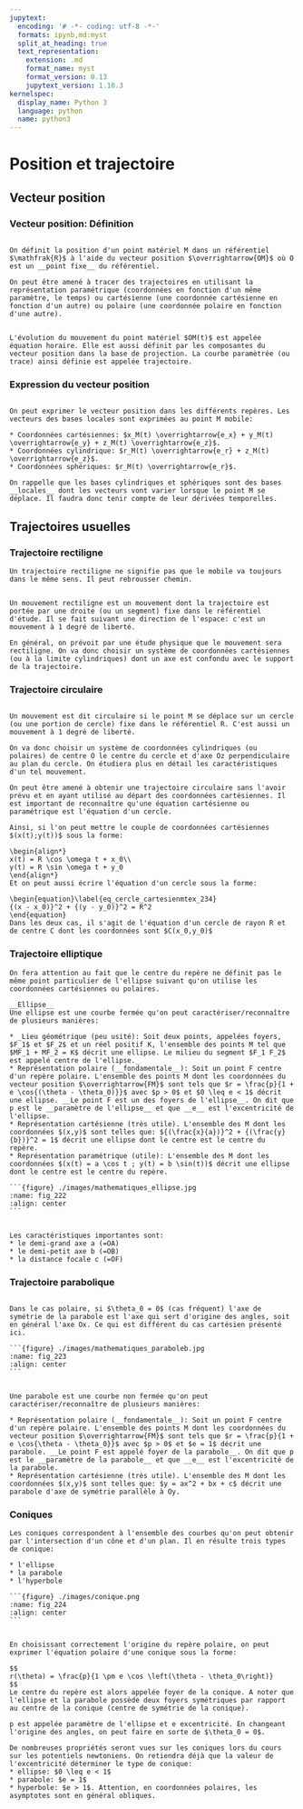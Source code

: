```yaml
---
jupytext:
  encoding: '# -*- coding: utf-8 -*-'
  formats: ipynb,md:myst
  split_at_heading: true
  text_representation:
    extension: .md
    format_name: myst
    format_version: 0.13
    jupytext_version: 1.10.3
kernelspec:
  display_name: Python 3
  language: python
  name: python3
---
```

# Position et trajectoire

## Vecteur position

### Vecteur position: Définition

````{important} __Vecteur position__

On définit la position d'un point matériel M dans un référentiel $\mathfrak{R}$ à l'aide du vecteur position $\overrightarrow{OM}$ où O est un __point fixe__ du référentiel.

````

````{sidebar} Type de représentation
On peut être amené à tracer des trajectoires en utilisant la représentation paramétrique (coordonnées en fonction d'un même paramètre, le temps) ou cartésienne (une coordonnée cartésienne en fonction d'un autre) ou polaire (une coordonnée polaire en fonction d'une autre).
````
````{important} __Equation horaire et trajectoire__

L'évolution du mouvement du point matériel $OM(t)$ est appelée équation horaire. Elle est aussi définit par les composantes du vecteur position dans la base de projection. La courbe paramètrée (ou trace) ainsi définie est appelée trajectoire.
````

### Expression du vecteur position

````{important} __Expressions__

On peut exprimer le vecteur position dans les différents repères. Les vecteurs des bases locales sont exprimées au point M mobile:

* Coordonnées cartésiennes: $x_M(t) \overrightarrow{e_x} + y_M(t) \overrightarrow{e_y} + z_M(t) \overrightarrow{e_z}$.
* Coordonnées cylindrique: $r_M(t) \overrightarrow{e_r} + z_M(t) \overrightarrow{e_z}$.
* Coordonnées sphériques: $r_M(t) \overrightarrow{e_r}$.
````

````{attention}
On rappelle que les bases cylindriques et sphériques sont des bases __locales__ dont les vecteurs vont varier lorsque le point M se déplace. Il faudra donc tenir compte de leur dérivées temporelles.

````

## Trajectoires usuelles

### Trajectoire rectiligne

````{margin}
Un trajectoire rectiligne ne signifie pas que le mobile va toujours dans le même sens. Il peut rebrousser chemin.
````
````{important} __Mouvement rectiligne__

Un mouvement rectiligne est un mouvement dont la trajectoire est portée par une droite (ou un segment) fixe dans le référentiel d'étude. Il se fait suivant une direction de l'espace: c'est un mouvement à 1 degré de liberté.
````

````{topic} Choix du système de coordonnées
En général, on prévoit par une étude physique que le mouvement sera rectiligne. On va donc choisir un système de coordonnées cartésiennes (ou à la limite cylindriques) dont un axe est confondu avec le support de la trajectoire.
````


### Trajectoire circulaire
````{important} __Mouvement circulaire__

Un mouvement est dit circulaire si le point M se déplace sur un cercle (ou une portion de cercle) fixe dans le référentiel R. C'est aussi un mouvement à 1 degré de liberté.
````

````{topic} Choix du système de coordonnées
On va donc choisir un système de coordonnées cylindriques (ou polaires) de centre O le centre du cercle et d'axe Oz perpendiculaire au plan du cercle. On étudiera plus en détail les caractéristiques d'un tel mouvement.
````

````{topic} Equation cartésienne et paramétrique
On peut être amené à obtenir une trajectoire circulaire sans l'avoir prévu et en ayant utilisé au départ des coordonnées cartésiennes. Il est important de reconnaître qu'une équation cartésienne ou paramétrique est l'équation d'un cercle.

Ainsi, si l'on peut mettre le couple de coordonnées cartésiennes $(x(t);y(t))$ sous la forme:

\begin{align*}
x(t) = R \cos \omega t + x_0\\
y(t) = R \sin \omega t + y_0
\end{align*}
Et on peut aussi écrire l'équation d'un cercle sous la forme:

\begin{equation}\label{eq_cercle_cartesienmtex_234}
{(x - x_0)}^2 + {(y - y_0)}^2 = R^2
\end{equation}
Dans les deux cas, il s'agit de l'équation d'un cercle de rayon R et de centre C dont les coordonnées sont $C(x_0,y_0)$
````

### Trajectoire elliptique

````{margin}
On fera attention au fait que le centre du repère ne définit pas le même point particulier de l'ellipse suivant qu'on utilise les coordonnées cartésiennes ou polaires.
````
````{important} 
__Ellipse__  
Une ellipse est une courbe fermée qu'on peut caractériser/reconnaître de plusieurs manières:

* _Lieu géométrique (peu usité): Soit deux points, appelées foyers, $F_1$ et $F_2$ et un réel positif K, l'ensemble des points M tel que $MF_1 + MF_2 = K$ décrit une ellipse. Le milieu du segment $F_1 F_2$ est appelé centre de l'ellipse._
* Représentation polaire (__fondamentale__): Soit un point F centre d'un repère polaire. L'ensemble des points M dont les coordonnées du vecteur position $\overrightarrow{FM}$ sont tels que $r = \frac{p}{1 + e \cos{(\theta - \theta_0)}}$ avec $p > 0$ et $0 \leq e < 1$ décrit une ellipse. __Le point F est un des foyers de l'ellipse__. On dit que p est le __paramètre de l'ellipse__ et que __e__ est l'excentricité de l'ellipse.
* Représentation cartésienne (très utile). L'ensemble des M dont les coordonnées $(x,y)$ sont telles que: ${(\frac{x}{a})}^2 + {(\frac{y}{b})}^2 = 1$ décrit une ellipse dont le centre est le centre du repère.
* Représentation paramétrique (utile): L'ensemble des M dont les coordonnées $(x(t) = a \cos t ; y(t) = b \sin(t))$ décrit une ellipse dont le centre est le centre du repère.

```{figure} ./images/mathematiques_ellipse.jpg
:name: fig_222
:align: center
```
````


````{topic} __Caractéristiques d'une ellipse.__

Les caractéristiques importantes sont:
* le demi-grand axe a (=OA)
* le demi-petit axe b (=OB)
* la distance focale c (=OF)
````
### Trajectoire parabolique

````{sidebar} Orientation

Dans le cas polaire, si $\theta_0 = 0$ (cas fréquent) l'axe de symétrie de la parabole est l'axe qui sert d'origine des angles, soit en général l'axe Ox. Ce qui est différent du cas cartésien présenté ici.

```{figure} ./images/mathematiques_paraboleb.jpg
:name: fig_223
:align: center
```
````
````{important} __Parabole__

Une parabole est une courbe non fermée qu'on peut caractériser/reconnaître de plusieurs manières:

* Représentation polaire (__fondamentale__): Soit un point F centre d'un repère polaire. L'ensemble des points M dont les coordonnées du vecteur position $\overrightarrow{FM}$ sont tels que $r = \frac{p}{1 + e \cos{\theta - \theta_0}}$ avec $p > 0$ et $e = 1$ décrit une parabole. __Le point F est appelé foyer de la parabole__. On dit que p est le __paramètre de la parabole__ et que __e__ est l'excentricité de la parabole.
* Représentation cartésienne (très utile). L'ensemble des M dont les coordonnées $(x,y)$ sont telles que: $y = ax^2 + bx + c$ décrit une parabole d'axe de symétrie parallèle à Oy.

````


### Coniques

````{topic} Définition
Les coniques correspondent à l'ensemble des courbes qu'on peut obtenir par l'intersection d'un cône et d'un plan. Il en résulte trois types de conique:

* l'ellipse
* la parabole
* l'hyperbole

```{figure} ./images/conique.png
:name: fig_224
:align: center
```
````

````{important} __Equation polaire d'une conique__

En choisissant correctement l'origine du repère polaire, on peut exprimer l'équation polaire d'une conique sous la forme:

$$
r(\theta) = \frac{p}{1 \pm e \cos \left(\theta - \theta_0\right)}
$$
Le centre du repère est alors appelée foyer de la conique. A noter que l'ellipse et la parabole possède deux foyers symétriques par rapport au centre de la conique (centre de symétrie de la conique).

p est appelée paramètre de l'ellipse et e excentricité. En changeant l'origine des angles, on peut faire en sorte de $\theta_0 = 0$.

De nombreuses propriétés seront vues sur les coniques lors du cours sur les potentiels newtoniens. On retiendra déjà que la valeur de l'excentricité déterminer le type de conique:
* ellipse: $0 \leq e < 1$
* parabole: $e = 1$
* hyperbole: $e > 1$. Attention, en coordonnées polaires, les asymptotes sont en général obliques.
````



